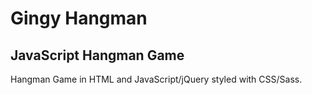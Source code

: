 # Gingy Hangman
 ## JavaScript Hangman Game
Hangman Game in HTML and JavaScript/jQuery styled with CSS/Sass.
